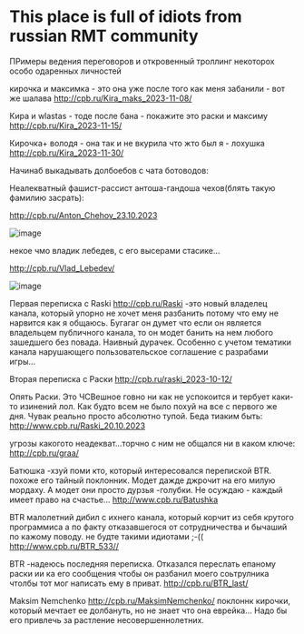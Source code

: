 # This place is full of idiots from russian RMT community
ПРимеры ведения переговоров и откровенный троллинг некоторох особо одаренных личностей

кирочка и максимка - это она уже после того как меня забанили - вот же шалава http://cpb.ru/Kira_maks_2023-11-08/

Кира и wlastas - тоде после бана  - покажите это раски и максиму http://cpb.ru/Kira_2023-11-15/

Кирочка+ володя - она так и не вкурила что жто был я - лохушка http://cpb.ru/Kira_2023-11-30/ 

Начинаб выкадывать долбоебов с чата ботоводов:

Неалекватный фашист-рассист антоша-гандоша чехов(блять такую фамилию засрать):

http://cpb.ru/Anton_Chehov_23.10.2023

![image](https://github.com/vlaskinarita/This-place-is-full-of-idiots-from-the-rtm_community/assets/120003563/85a9c04d-1e82-4f53-afe6-3e6a601604c0)

некое чмо владик лебедев, с его высерами стасике... 

http://cpb.ru/Vlad_Lebedev/ 

![image](https://github.com/vlaskinarita/This-place-is-full-of-idiots-from-the-rtm_community/assets/120003563/74644366-58b8-4d47-bf56-e37dd45f2695)

Первая переписка с Raski  http://cpb.ru/Raski -это новый владелец канала, который упорно не хочет меня разбанить потому что ему не нарвится как я общаюсь. 
Бугагаг он думет что если он является владельцем публичного канала, то он модет банить на нем любого зашедшего без повада.
Наивный дурачек. Особенно с учетом тематики канала нарушающего пользовательское соглашение с разрабами игры...

Вторая переписка с Раски http://cpb.ru/raski_2023-10-12/

Опять Раски. Это ЧСВешное говно ни как не успокоится и тербует каки-то изинений лол. Как будто  всем не было похуй на все с первого же дня. Чувак реально просто абсолютно тупой. Беда тиаким быть: http://www.cpb.ru/Raski_20.10.2023

угрозы какогото неадекват...торчно с ним не общался  ни в каком ключе: http://cpb.ru/graa/

Батюшка -хзуй поми кто, который интересовался перепиской BTR. похоже его тайный поклонник. Модет дажде джрочит на его милую мордаху. А модет они просто дурзья -голубки. Не осуждаю - каждый имеет право на счастье... http://www.cpb.ru/Batushka

BTR малолетний дибил с ихнего канала, который корчит из себя крутого программиса а по факту отказавшегося от сотрудничества и бычаший по кажому поводу. не будте такими идиотами ;-(( http://www.cpb.ru/BTR_533//

BTR -надеюсь последняя переписка. Отказался переслать епаному раски ии ка его сообщения чтобы он разбанил моего соьтрулника чтолбы тот мог написать ему в приват. http://cpb.ru/BTR_last/

Maksim Nemchenko http://cpb.ru/MaksimNemchenko/ поклоннк кирочки, который мечтает ее долбануть, но не знает что она еврейка... Надо бы его привлечь за растление несовершеннолетних.
